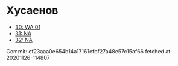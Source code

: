# Хусаенов
- [30: WA 01](30.md)
- [31: NA](31.md)
- [32: NA](32.md)

Commit: cf23aaa0e654b14a17161efbf27a48e57c15af66
 fetched at: 20201126-114807
